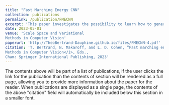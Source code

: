 ```yaml
---
title: "Fast Marching Energy CNN"
collection: publications
permalink: /publication/FMECNN
excerpt: 'This paper investigates the possibility to learn how to generate a potential from medical images to segment brain tumours as unit balls of the associated geodesic distance.'
date: 2023-05-01
venue: 'Scale Space and Variational
Methods in Computer Vision'
paperurl: 'http://TheoBertrand-Dauphine.github.io/files/FMECNN-4.pdf'
citation: 'T. Bertrand, N. Makaroff, and L. D. Cohen, “Fast marching energy CNN,” in <i>Scale Space and Variational
Methods in Computer Vision</i>, Eds.,
Cham: Springer International Publishing, 2023'
---
```


The contents above will be part of a list of publications, if the user clicks the link for the publication than the contents of section will be rendered as a full page, allowing you to provide more information about the paper for the reader. When publications are displayed as a single page, the contents of the above "citation" field will automatically be included below this section in a smaller font.
